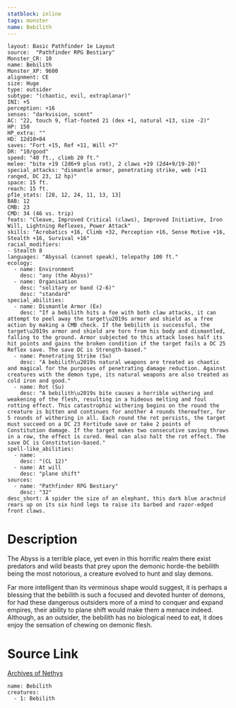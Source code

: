 ```yaml
---
statblock: inline
tags: monster
name: Bebilith
---
```

```statblock
layout: Basic Pathfinder 1e Layout
source:  "Pathfinder RPG Bestiary"
Monster_CR: 10
name: Bebilith
Monster_XP: 9600
alignment: CE
size: Huge
type: outsider
subtype: "(chaotic, evil, extraplanar)"
INI: +5
perception: +16
senses: "darkvision, scent"
AC: "22, touch 9, flat-footed 21 (dex +1, natural +13, size -2)"
HP: 150
HP_extra: ""
HD: 12d10+84
saves: "Fort +15, Ref +11, Will +7"
DR: "10/good"
speed: "40 ft., climb 20 ft."
melee: "bite +19 (2d6+9 plus rot), 2 claws +19 (2d4+9/19-20)"
special_attacks: "dismantle armor, penetrating strike, web (+11 ranged, DC 23, 12 hp)"
space: 15 ft.
reach: 15 ft.
pf1e_stats: [28, 12, 24, 11, 13, 13]
BAB: 12
CMB: 23
CMD: 34 (46 vs. trip)
feats: "Cleave, Improved Critical (claws), Improved Initiative, Iron Will, Lightning Reflexes, Power Attack"
skills: "Acrobatics +16, Climb +32, Perception +16, Sense Motive +16, Stealth +16, Survival +16"
racial_modifiers:
- Stealth 8
languages: "Abyssal (cannot speak), telepathy 100 ft."
ecology:
  - name: Environment
    desc: "any (the Abyss)"
  - name: Organisation
    desc: "solitary or band (2-6)"
    desc: "standard"
special_abilities:
  - name: Dismantle Armor (Ex)
    desc: "If a bebilith hits a foe with both claw attacks, it can attempt to peel away the target\u2019s armor and shield as a free action by making a CMB check. If the bebilith is successful, the target\u2019s armor and shield are torn from his body and dismantled, falling to the ground. Armor subjected to this attack loses half its hit points and gains the broken condition if the target fails a DC 25 Reflex save. The save DC is Strength-based."
  - name: Penetrating Strike (Su)
    desc: "A bebilith\u2019s natural weapons are treated as chaotic and magical for the purposes of penetrating damage reduction. Against creatures with the demon type, its natural weapons are also treated as cold iron and good."
  - name: Rot (Su)
    desc: "A bebilith\u2019s bite causes a horrible withering and weakening of the flesh, resulting in a hideous melting and foul rotting effect. This catastrophic withering begins on the round the creature is bitten and continues for another 4 rounds thereafter, for 5 rounds of withering in all. Each round the rot persists, the target must succeed on a DC 23 Fortitude save or take 2 points of Constitution damage. If the target makes two consecutive saving throws in a row, the effect is cured. Heal can also halt the rot effect. The save DC is Constitution-based."
spell-like_abilities:
  - name:
    desc: "(CL 12)"
  - name: At will
    desc: "plane shift"
sources:
  - name: "Pathfinder RPG Bestiary"
    desc: "32"
desc_short: A spider the size of an elephant, this dark blue arachnid rears up on its six hind legs to raise its barbed and razor-edged front claws.
```
# Description
The Abyss is a terrible place, yet even in this horrific realm there exist predators and wild beasts that prey upon the demonic horde-the bebilith being the most notorious, a creature evolved to hunt and slay demons.

Far more intelligent than its verminous shape would suggest, it is perhaps a blessing that the bebilith is such a focused and devoted hunter of demons, for had these dangerous outsiders more of a mind to conquer and expand empires, their ability to plane shift would make them a menace indeed. Although, as an outsider, the bebilith has no biological need to eat, it does enjoy the sensation of chewing on demonic flesh.
# Source Link
[Archives of Nethys](https://aonprd.com/MonsterDisplay.aspx?ItemName=Bebilith)
```encounter-table
name: Bebilith
creatures:
  - 1: Bebilith
```
